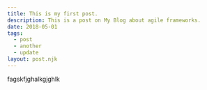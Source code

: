```yaml
---
title: This is my first post.
description: This is a post on My Blog about agile frameworks.
date: 2018-05-01
tags:
  - post
  - another
  - update
layout: post.njk
---
```


fagskfjghalkgjghlk